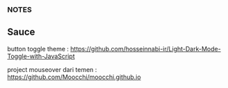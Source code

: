 ### NOTES

## Sauce

button toggle theme : https://github.com/hosseinnabi-ir/Light-Dark-Mode-Toggle-with-JavaScript

project mouseover dari temen : https://github.com/Moocchi/moocchi.github.io